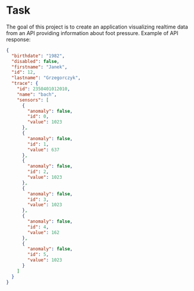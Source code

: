 # Task
The goal of this project is to create an application visualizing realtime data from an API providing information about foot pressure. Example of API response:
```json
{
  "birthdate": "1982",
  "disabled": false,
  "firstname": "Janek",
  "id": 12,
  "lastname": "Grzegorczyk",
  "trace": {
    "id": 2350401012010,
    "name": "bach",
    "sensors": [
      {
        "anomaly": false,
        "id": 0,
        "value": 1023
      },
      {
        "anomaly": false,
        "id": 1,
        "value": 637
      },
      {
        "anomaly": false,
        "id": 2,
        "value": 1023
      },
      {
        "anomaly": false,
        "id": 3,
        "value": 1023
      },
      {
        "anomaly": false,
        "id": 4,
        "value": 162
      },
      {
        "anomaly": false,
        "id": 5,
        "value": 1023
      }
    ]
  }
}
```
